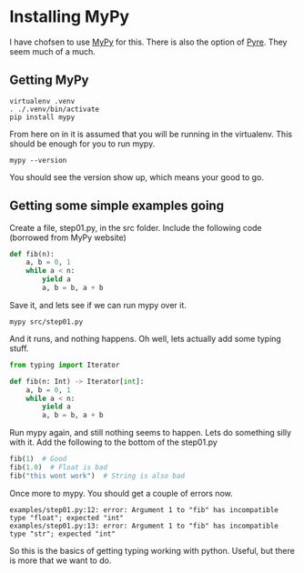 # Installing MyPy

I have chofsen to use [MyPy](http://mypy-lang.org/) for this. There is also the option of [Pyre](https://pyre-check.org/). They seem much of a much.

## Getting MyPy
```
virtualenv .venv
. ./.venv/bin/activate
pip install mypy
```
From here on in it is assumed that you will be running in the virtualenv.
This should be enough for you to run mypy.
```
mypy --version
```
You should see the version show up, which means your good to go.

## Getting some simple examples going

Create a file, step01.py, in the src folder. Include the following code (borrowed from MyPy website)
```python
def fib(n):
    a, b = 0, 1
    while a < n:
        yield a
        a, b = b, a + b
```
Save it, and lets see if we can run mypy over it.

```
mypy src/step01.py
```
And it runs, and nothing happens. Oh well, lets actually add some typing stuff.

```python
from typing import Iterator

def fib(n: Int) -> Iterator[int]:
    a, b = 0, 1
    while a < n:
        yield a
        a, b = b, a + b
```
Run mypy again, and still nothing seems to happen. Lets do something silly with it. Add the following to the bottom of the step01.py

```python
fib(1)  # Good
fib(1.0)  # Float is bad
fib("this wont work")  # String is also bad
```
Once more to mypy. You should get a couple of errors now.
```
examples/step01.py:12: error: Argument 1 to "fib" has incompatible type "float"; expected "int"
examples/step01.py:13: error: Argument 1 to "fib" has incompatible type "str"; expected "int"
```

So this is the basics of getting typing working with python. Useful, but there is more that we want to do.
